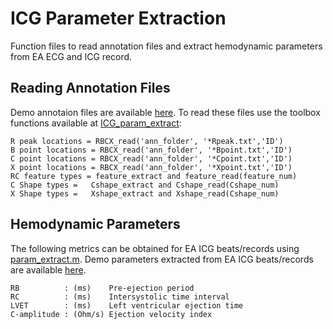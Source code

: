 # ICG Parameter Extraction
Function files to read annotation files and extract hemodynamic parameters from EA ECG and ICG record.

## Reading Annotation Files
Demo annotaion files are available [here](https://github.com/cliffordlab/ICG_OSToolbox/tree/master/ICG_ECG_Demo_Data/Sample_Annotations_by_ICMAA). To read these files use the toolbox functions available at [ICG_param_extract](https://github.com/cliffordlab/ICG_OSToolbox/tree/master/ICG_param_extract):

    R peak locations = RBCX_read('ann_folder', '*Rpeak.txt','ID')
    B point locations = RBCX_read('ann_folder', '*Bpoint.txt','ID')
    C point locations = RBCX_read('ann_folder', '*Cpoint.txt','ID')
    X point locations = RBCX_read('ann_folder', '*Xpoint.txt','ID')
    RC feature types = feature_extract and feature_read(feature_num)
    C Shape types =   Cshape_extract and Cshape_read(Cshape_num)
    X Shape types =   Xshape_extract and Xshape_read(Cshape_num)
    

## Hemodynamic Parameters 
The following metrics can be obtained for EA ICG beats/records using [param_extract.m](https://github.com/cliffordlab/ICG_OSToolbox/blob/master/ICG_param_extract). Demo parameters extracted from EA ICG beats/records are available [here](https://github.com/cliffordlab/ICG_OSToolbox/tree/master/ICG_ECG_Demo_Data/Sample_Parameters_Extracted).

    RB          : (ms)    Pre-ejection period
    RC          : (ms)    Intersystolic time interval
    LVET        : (ms)    Left ventricular ejection time
    C-amplitude : (Ohm/s) Ejection velocity index
